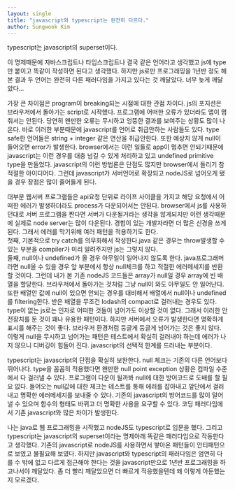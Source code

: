 ```yaml
---
layout: single
title: "javascript와 typescript는 완전히 다르다."
author: Sungwook Kim
---
```

typescript는 javascript의 superset이다.

이 명제때문에 자바스크립트나 타입스크립트나 결국 같은 언어라고 생각했고
js에 type만 붙이고 똑같이 작성하면 된다고 생각했다.
하지만 js로만 프로그래밍을 1년반 정도 해본 결과 두 언어는 완전히 다른 패러다임을 가지고 있다는 것 깨달았다. 너무 늦게 깨달았다...

 가장 큰 차이점은 program이 breaking되는 시점에 대한 관점 차이다. js의 포지션은 브라우저에서 돌아가는 script로 시작했다. 프로그램에 어떠한 오류가 있더라도 앱이 멈춰서는 안된다. 당연히 왠만한 오류는 무시하고 엉뚱한 결과를 보여주는 상황도 많이 나온다. 바로 이러한 부분때문에 javascript를 언어로 취급안하는 사람들도 있다. type safe한 언어들은 string + integer 같은 연산을 취급안한다. 또한 예상치 않게 null이 들어오면 error가 발생한다. browser에서는 이런 일들로 app이 멈추면 안되기때문에 javascript는 이런 경우를 대충 넘길 수 있게 처리하고 있고 undefined primitive type을 만들었다. javascript의 이런 방법론은 단점도 많지만 browser에서 돌리기 참 적절한 아이디어다. 그런데 javascript가 서버언어로 확장되고 nodeJS로 넘어오게 됐을 경우 장점은 많이 줄어들게 된다.

 대부분 웹서버 프로그램들은 api요청 단위로 라이프 사이클을 가지고 해당 요청에서 어떠한 에러가 발생하더라도 process가 다운되어서는 안된다. browser에서 js를 사용하던대로 서버 프로그램을 짠다면 서버가 다운될거라는 생각을 않게되지만 이런 생각때문에 실제로 node server는 많이 다운된다. 경험이 있는 개발자라면 더 많은 신경을 쓰게 된다. 그래서 에러를 막기위해 여러 패턴을 적용하기도 한다.  
첫째, 기본적으로 try catch를 의무화해서 작성한다.java 같은 경우는 throw발생할 수 있는 부분을 compiler가 미리 알려주지만 js는 그렇지 않다.  
둘째, null이나 undefined가 올 경우 아무일이 일어나지 않도록 한다. java프로그래머라면 null올 수 있을 경우 앞 부분에서 항상 null체크를 하고 적절한 에러메세지를 반환할 것이다. 그런데 내가 본 기존 nodeJS 코드들은 array가 null일 경우 array에 빈 배열을 할당한다. 브라우저에서 돌아가는 것처럼 그냥 null이 와도 아무일도 안 일어난다. 또한 배열안 값에 null이 있으면 안되는 경우를 대비해서 배열에서 null이나 undefined를 filtering한다. 받은 배열을 무조건 lodash의 compact로 걸러내는 경우도 있다.  
type이 없는 js로는 인자로 어떠한 것들이 넘어가도 이상할 것이 없다. 그래서 이러한 안전장치를 둔 것이 꽤나 유용한 패턴이다. 하지만 서버에서 오류가 발생한다면 명확하게 표시를 해주는 것이 좋다. 브라우저 환경처럼 둥글게 둥글게 넘어가는 것은 좋지 않다. 이렇게 null을 무시하고 넘어가는 패턴은 테스트에서 확실히 걸러내야 하는데 에러가 나지 않으니 디버깅이 힘들어 진다. javascript의 선택적 한계를 드러내는 부분이다.  

typescript는 javascript의 단점을 확실히 보완한다. null 체크는 기존의 다른 언어보다 뛰어나다. type을 꼼꼼히 적용했다면 왠만한 null point exception 상황은 컴파일 수준에서 다 걸러낼 수 있다. 프로그램이 다운이 될까봐 null에 대한 방어코드로 도배를 할 필요 없다. 들어오는 null값에 대한 체크는 테스트를 통해 에러를 잡아내고 앞단에서 걸러내고 명확한 에러메세지를 보내줄 수 있다. 기존의 javascript의 방어코드를 많이 덜어낼 수 있으며 함수의 형태도 바뀌고 더 명확한 사용을 요구할 수 있다. 코딩 패러다임에서 기존 javascript와 많은 차이가 발생한다.

 나는 java로 웹 프로그래밍을 시작했고 nodeJS도 typescript로 입문을 했다. 그리고 typescript는 javascript의 superset이라는 명제아래 똑같은 패러다임으로 작동한다고 생각했다. 기존의 javascript로 nodeJS를 사용하면서 쌓아온 패턴들이 안티패턴으로 보였고 불필요해 보였다. 하지만 javascript와 typescript의 패러다임은 엄연히 다를 수 밖에 없고 다르게 접근해야 한다는 것을 javascript만으로 1년반 프로그래밍을 하고나서야 깨달았다. 좀 더 빨리 깨달았으면 더 빠르게 적응했을텐데 왜 이렇게 아둔했는지 모르겠다.
 
